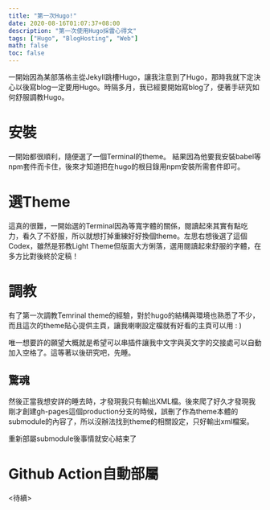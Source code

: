 ```yaml
---
title: "第一次Hugo!"
date: 2020-08-16T01:07:37+08:00
description: "第一次使用Hugo採雷心得文"
tags: ["Hugo", "BlogHosting", "Web"]
math: false
toc: false
---
```

一開始因為某部落格主從Jekyll跳槽Hugo，讓我注意到了Hugo，那時我就下定決心以後寫blog一定要用Hugo。時隔多月，我已經要開始寫blog了，便著手研究如何舒服調教Hugo。
# 安裝
一開始都很順利，隨便選了一個Terminal的theme。 結果因為他要我安裝babel等npm套件而卡住，後來才知道把在hugo的根目錄用npm安裝所需套件即可。
# 選Theme
這真的很難，一開始選的Terminal因為等寬字體的關係，閱讀起來其實有點吃力，看久了不舒服，所以就想打掉重練好好換個theme。左思右想後選了這個Codex，雖然是邪教Light Theme但版面大方俐落，選用閱讀起來舒服的字體，在多方比對後終於定稿！
# 調教
有了第一次調教Temrinal theme的經驗，對於hugo的結構與環境也熟悉了不少，而且這次的theme貼心提供主頁，讓我喇喇設定檔就有好看的主頁可以用 : )

唯一想要許的願望大概就是希望可以串插件讓我中文字與英文字的交接處可以自動加入空格了。這等著以後研究吧，先睡。

## 驚魂
然後正當我想安詳的睡去時，才發現我只有輸出XML檔。後來爬了好久才發現我剛才創建gh-pages這個production分支的時候，誤刪了作為theme本體的submodule的內容了，所以沒辦法找到theme的相關設定，只好輸出xml檔案。

重新部屬submodule後事情就安心結束了

# Github Action自動部屬
\<待續\>